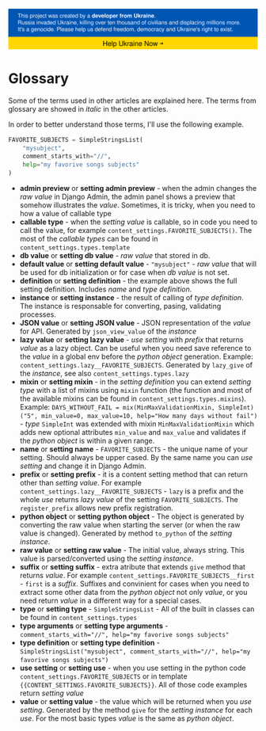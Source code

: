 [![Stand With Ukraine](https://raw.githubusercontent.com/vshymanskyy/StandWithUkraine/main/banner-direct-single.svg)](https://stand-with-ukraine.pp.ua)

# Glossary

Some of the terms used in other articles are explained here. The terms from glossary are showed in *italic* in the other articles.

In order to better understand those terms, I'll use the following example.

```python
FAVORITE_SUBJECTS = SimpleStringsList(
    "mysubject",
    comment_starts_with="//",
    help="my favorive songs subjects"
)
```

* **admin preview** or **setting admin preview** - when the admin changes the *raw value* in Django Admin, the admin panel shows a preview that somehow illustrates the *value*. Sometimes, it is tricky, when you need to how a value of callable type
* **callable type** - when the *setting value* is callable, so in code you need to call the value, for example `content_settings.FAVORITE_SUBJECTS()`. The most of the *callable types* can be found in `content_settings.types.template`
* **db value** or **setting db value** - *raw value* that stored in db.
* **default value** or **setting default value** - `"mysubject"` - *raw value* that will be used for db initialization or for case when *db value* is not set.
* **definition** or **setting definition** - the example above shows the full setting definition. Includes *name* and *type definition*.
* **instance** or **setting instance** - the result of calling of *type definition*. The instance is responsable for converting, pasing, validating processes.
* **JSON value** or **setting JSON value** - JSON representation of the *value* for API. Generated by `json_view_value` of the *instance*
* **lazy value** or **setting lazy value** - *use setting* with *prefix* that returns *value* as a lazy object. Can be useful when you need save reference to the *value* in a global env before the *python object* generation. Example: `content_settings.lazy__FAVORITE_SUBJECTS`. Generated by `lazy_give` of the *instance*, see also `content_settings.types.lazy`
* **mixin** or **setting mixin** - in the *setting definition* you can extend *setting type* with a list of mixins using `mixin` function (the function and most of the available mixins can be found in `content_settings.types.mixins`). Example: `DAYS_WITHOUT_FAIL = mix(MinMaxValidationMixin, SimpleInt)("5", min_value=0, max_value=10, help="How many days without fail")` - *type* `SimpleInt` was extended with mixin `MinMaxValidationMixin` which adds new optional attributes `min_value` and `max_value` and validates if the *python object* is within a given range.
* **name** or **setting name** - `FAVORITE_SUBJECTS` - the unique name of your setting. Should always be upper cased. By the same name you can *use setting* and change it in Django Admin.
* **prefix** or **setting prefix** - it is a content setting method that can return other than *setting value*. For example  `content_settings.lazy__FAVORITE_SUBJECTS` - `lazy` is a prefix and the whole *use* returns *lazy value* of the setting `FAVORITE_SUBJECTS`. The `register_prefix` allows new prefix registration.
* **python object** or **setting python object** - The object is generated by converting the raw value when starting the server (or when the raw value is changed). Generated by method `to_python` of the *setting instance*.
* **raw value** or **setting raw value** - The initial value, always string. This value is parsed/converted using the *setting instance*.
* **suffix** or **setting suffix** - extra atribute that extends `give` method that returns *value*. For example `content_settings.FAVORITE_SUBJECTS__first` - `first` is a *suffix*. Suffixes and convinient for cases when you need to extract some other data from the *python object* not only *value*, or you need return *value* in a different way for a special cases.
* **type** or **setting type** - `SimpleStringsList` - All of the built in classes can be found in `content_settings.types`
* **type arguments** or **setting type arguments** - `comment_starts_with="//", help="my favorive songs subjects"`
* **type definition** or **setting type definition** - `SimpleStringsList("mysubject", comment_starts_with="//", help="my favorive songs subjects")`
* **use setting** or **setting use** - when you use setting in the python code `content_settings.FAVORITE_SUBJECTS` or in template `{{CONTENT_SETTINGS.FAVORITE_SUBJECTS}}`. All of those code examples return *setting value*
* **value** or **setting value** - the value which will be returned when you *use setting*. Generated by the method `give` for the *setting instance* for each *use*. For the most basic types *value* is the same as *python object*.
